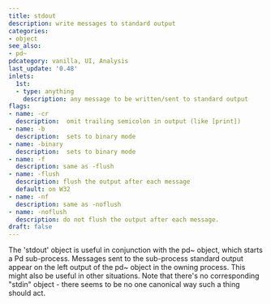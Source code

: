 ```yaml
---
title: stdout
description: write messages to standard output
categories:
- object
see_also:
- pd~
pdcategory: vanilla, UI, Analysis
last_update: '0.48'
inlets:
  1st:
  - type: anything
    description: any message to be written/sent to standard output
flags:
- name: -cr
  description:  omit trailing semicolon in output (like [print])
- name: -b
  description:  sets to binary mode
- name: -binary
  description:  sets to binary mode
- name: -f
  description: same as -flush
- name: -flush
  description: flush the output after each message 
  default: on W32
- name: -nf
  description: same as -noflush
- name: -noflush
  description: do not flush the output after each message.  
draft: false
---
```

The 'stdout' object is useful in conjunction with the pd~ object, which starts a Pd sub-process. Messages sent to the sub-process standard output appear on the left output of the pd~ object in the owning process. This might also be useful in other situations. Note that there's no corresponding "stdin" object - there seems to be no one canonical way such a thing should act.
